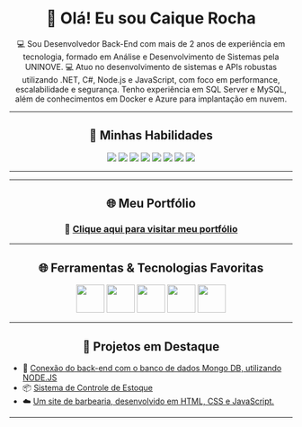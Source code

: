 <h1 align="center">👋 Olá! Eu sou Caique Rocha</h1>
<p align="center">💻 Sou Desenvolvedor Back-End com mais de 2 anos de experiência em tecnologia, formado em Análise e Desenvolvimento de Sistemas pela UNINOVE.
💻 Atuo no desenvolvimento de sistemas e APIs robustas utilizando .NET, C#, Node.js e JavaScript, com foco em performance, escalabilidade e segurança. Tenho experiência em SQL Server e MySQL, além de conhecimentos em Docker e Azure para implantação em nuvem.</p>


---

<h2 align="center">🚀 Minhas Habilidades</h2>

<div align="center">

<img src="https://img.shields.io/badge/.NET8-512BD4?style=for-the-badge&logo=dotnet&logoColor=white" />
<img src="https://img.shields.io/badge/C%23-8A2BE2?style=for-the-badge&logo=csharp&logoColor=white" />
<img src="https://img.shields.io/badge/NODE.JS-339933?style=for-the-badge&logo=nodedotjs&logoColor=white" />
<img src="https://img.shields.io/badge/JAVASCRIPT-F7DF1E?style=for-the-badge&logo=javascript&logoColor=black" />
<img src="https://img.shields.io/badge/WebAPI-00599C?style=for-the-badge" />
<img src="https://img.shields.io/badge/SQL%20SERVER-CC2927?style=for-the-badge&logo=microsoftsqlserver&logoColor=white" />
<img src="https://img.shields.io/badge/DOCKER-2496ED?style=for-the-badge&logo=docker&logoColor=white" />
<img src="https://img.shields.io/badge/AZURE-0078D4?style=for-the-badge&logo=microsoftazure&logoColor=white" />

</div>

---

---

<h2 align="center">🌐 Meu Portfólio</h2>

<!-- Link grande e centralizado -->
<h3 align="center">
  🚀 <a href="https://portfolio-caique-psi.vercel.app/" target="_blank">Clique aqui para visitar meu portfólio</a>
</h3>


---

<h2 align="center">🌐 Ferramentas & Tecnologias Favoritas</h2>

<p align="center">
  <img src="https://media.giphy.com/media/kdFc8fubgS31b8DsVu/giphy.gif" width="50">
  <img src="https://media.giphy.com/media/ln7z2eWriiQAllfVcn/giphy.gif" width="50">
  <img src="https://media.giphy.com/media/XHAv3GDs4F6PQQ3yZz/giphy.gif" width="50">
  <img src="https://media.giphy.com/media/IdyAQJVN2kVPNUrojM/giphy.gif" width="50">
  <img src="https://media.giphy.com/media/fsEaZldNC8A1PJ3mwp/giphy.gif" width="50">
</p>

---

<h2 align="center">🧩 Projetos em Destaque</h2>

- 🔧 [Conexão do back-end com o banco de dados Mongo DB, utilizando NODE.JS](https://github.com/CaiqueRodrigues98/Back-end_connection)  
- 📦 [Sistema de Controle de Estoque](https://github.com/CaiqueRodrigues98/Sistema-ERP)  
- ☁️ [Um site de barbearia, desenvolvido em HTML, CSS e JavaScript.](https://github.com/CaiqueRodrigues98/barbershop)

---
